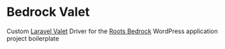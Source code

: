 # Bedrock Valet

Custom [Laravel Valet](https://github.com/laravel/valet/) Driver for the [Roots Bedrock](https://github.com/roots/bedrock) WordPress application project boilerplate

